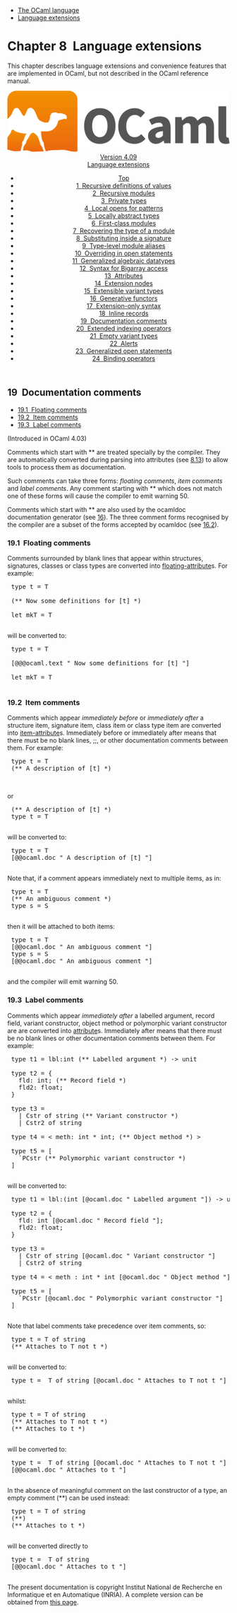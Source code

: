 <!-- ((! set title Manual !)) ((! set documentation !)) ((! set manual !)) ((! set nobreadcrumb !)) -->
<div class="manual content"><ul class="part_menu"><li><a href="language.html">The OCaml language</a></li><li class="active"><a href="extn.html">Language extensions</a></li></ul>




<h1 class="chapter" id="sec237"><span>Chapter 8</span>&nbsp;&nbsp;Language extensions</h1>
<p> <a id="c:extensions"></a>
</p><p>This chapter describes language extensions and convenience features
that are implemented in OCaml, but not described in the
OCaml reference manual.</p><header><nav class="toc brand"><a class="brand" href="https://ocaml.org/"><img src="colour-logo-gray.svg" class="svg" alt="OCaml"></a></nav><nav class="toc"><div class="toc_version"><a href="/docs" id="version-select">Version 4.09</a></div><div class="toc_title"><a href="#">Language extensions</a></div><ul><li class="top"><a href="#">Top</a></li>
<li><a href="manual023.html#start-section">1&nbsp;&nbsp;Recursive definitions of values</a>
</li><li><a href="manual024.html#start-section">2&nbsp;&nbsp;Recursive modules</a>
</li><li><a href="manual025.html#start-section">3&nbsp;&nbsp;Private types</a>
</li><li><a href="manual026.html#start-section">4&nbsp;&nbsp;Local opens for patterns</a>
</li><li><a href="manual027.html#start-section">5&nbsp;&nbsp;Locally abstract types</a>
</li><li><a href="manual028.html#start-section">6&nbsp;&nbsp;First-class modules</a>
</li><li><a href="manual029.html#start-section">7&nbsp;&nbsp;Recovering the type of a module</a>
</li><li><a href="manual030.html#start-section">8&nbsp;&nbsp;Substituting inside a signature</a>
</li><li><a href="manual031.html#start-section">9&nbsp;&nbsp;Type-level module aliases</a>
</li><li><a href="manual032.html#start-section">10&nbsp;&nbsp;Overriding in open statements</a>
</li><li><a href="manual033.html#start-section">11&nbsp;&nbsp;Generalized algebraic datatypes</a>
</li><li><a href="manual034.html#start-section">12&nbsp;&nbsp;Syntax for Bigarray access</a>
</li><li><a href="manual035.html#start-section">13&nbsp;&nbsp;Attributes</a>
</li><li><a href="manual036.html#start-section">14&nbsp;&nbsp;Extension nodes</a>
</li><li><a href="manual037.html#start-section">15&nbsp;&nbsp;Extensible variant types</a>
</li><li><a href="manual038.html#start-section">16&nbsp;&nbsp;Generative functors</a>
</li><li><a href="manual039.html#start-section">17&nbsp;&nbsp;Extension-only syntax</a>
</li><li><a href="manual040.html#start-section">18&nbsp;&nbsp;Inline records</a>
</li><li><a href="manual041.html#start-section">19&nbsp;&nbsp;Documentation comments</a>
</li><li><a href="manual042.html#start-section">20&nbsp;&nbsp;Extended indexing operators  </a>
</li><li><a href="manual043.html#start-section">21&nbsp;&nbsp;Empty variant types </a>
</li><li><a href="manual044.html#start-section">22&nbsp;&nbsp;Alerts  </a>
</li><li><a href="manual045.html#start-section">23&nbsp;&nbsp;Generalized open statements</a>
</li><li><a href="manual046.html#start-section">24&nbsp;&nbsp;Binding operators </a>
</li></ul></nav></header><a id="start-section"></a><section id="section">




<h2 class="section" id="sec275">19&nbsp;&nbsp;Documentation comments</h2>
<ul>
<li><a href="manual041.html#sec276">19.1&nbsp;&nbsp;Floating comments</a>
</li><li><a href="manual041.html#sec277">19.2&nbsp;&nbsp;Item comments</a>
</li><li><a href="manual041.html#sec278">19.3&nbsp;&nbsp;Label comments</a>
</li></ul>
<p>
(Introduced in OCaml 4.03)</p><p>Comments which start with <span class="c003">**</span> are treated specially by the
compiler. They are automatically converted during parsing into
attributes (see <a href="manual035.html#s%3Aattributes">8.13</a>) to allow tools to process them as
documentation.</p><p>Such comments can take three forms: <em>floating comments</em>, <em>item
comments</em> and <em>label comments</em>. Any comment starting with <span class="c003">**</span> which
does not match one of these forms will cause the compiler to emit
warning 50.</p><p>Comments which start with <span class="c003">**</span> are also used by the ocamldoc
documentation generator (see <a href="ocamldoc.html#c%3Aocamldoc">16</a>). The three comment forms
recognised by the compiler are a subset of the forms accepted by
ocamldoc (see <a href="ocamldoc.html#s%3Aocamldoc-comments">16.2</a>).</p>
<h3 class="subsection" id="sec276">19.1&nbsp;&nbsp;Floating comments</h3>
<p>Comments surrounded by blank lines that appear within structures,
signatures, classes or class types are converted into
<a class="syntax" href="manual035.html#floating-attribute"><span class="c010">floating-attribute</span></a>s. For example:</p><div class="caml-example verbatim">

<pre><div class="caml-input"> type t = T

 (** Now some definitions for [t] *)

 let mkT = T
</div>
</pre>


</div><p>will be converted to:</p><div class="caml-example verbatim">

<pre><div class="caml-input"> type t = T

 [@@@ocaml.text " Now some definitions for [t] "]

 let mkT = T
</div>
</pre>


</div>
<h3 class="subsection" id="sec277">19.2&nbsp;&nbsp;Item comments</h3>
<p>Comments which appear <em>immediately before</em> or <em>immediately
after</em> a structure item, signature item, class item or class type item
are converted into <a class="syntax" href="manual035.html#item-attribute"><span class="c010">item-attribute</span></a>s. Immediately before or immediately
after means that there must be no blank lines, <span class="c003">;;</span>, or other
documentation comments between them. For example:</p><div class="caml-example verbatim">

<pre><div class="caml-input"> type t = T
 (** A description of [t] *)

</div>
</pre>


</div><p>or</p><div class="caml-example verbatim">

<pre><div class="caml-input"> (** A description of [t] *)
 type t = T
</div>
</pre>


</div><p>will be converted to:</p><div class="caml-example verbatim">

<pre><div class="caml-input"> type t = T
 [@@ocaml.doc " A description of [t] "]
</div>
</pre>


</div><p>Note that, if a comment appears immediately next to multiple items,
as in:</p><div class="caml-example verbatim">

<pre><div class="caml-input"> type t = T
 (** An ambiguous comment *)
 type s = S
</div>
</pre>


</div><p>then it will be attached to both items:</p><div class="caml-example verbatim">

<pre><div class="caml-input"> type t = T
 [@@ocaml.doc " An ambiguous comment "]
 type s = S
 [@@ocaml.doc " An ambiguous comment "]
</div>
</pre>


</div><p>and the compiler will emit warning 50.</p>
<h3 class="subsection" id="sec278">19.3&nbsp;&nbsp;Label comments</h3>
<p>Comments which appear <em>immediately after</em> a labelled argument,
record field, variant constructor, object method or polymorphic variant
constructor are are converted into <a class="syntax" href="manual035.html#attribute"><span class="c010">attribute</span></a>s. Immediately
after means that there must be no blank lines or other documentation
comments between them. For example:</p><div class="caml-example verbatim">

<pre><div class="caml-input"> type t1 = lbl:int (** Labelled argument *) -&gt; unit

 type t2 = {
   fld: int; (** Record field *)
   fld2: float;
 }

 type t3 =
   | Cstr of string (** Variant constructor *)
   | Cstr2 of string

 type t4 = &lt; meth: int * int; (** Object method *) &gt;

 type t5 = [
   `PCstr (** Polymorphic variant constructor *)
 ]
</div>
</pre>


</div><p>will be converted to:</p><div class="caml-example verbatim">

<pre><div class="caml-input"> type t1 = lbl:(int [@ocaml.doc " Labelled argument "]) -&gt; unit

 type t2 = {
   fld: int [@ocaml.doc " Record field "];
   fld2: float;
 }

 type t3 =
   | Cstr of string [@ocaml.doc " Variant constructor "]
   | Cstr2 of string

 type t4 = &lt; meth : int * int [@ocaml.doc " Object method "] &gt;

 type t5 = [
   `PCstr [@ocaml.doc " Polymorphic variant constructor "]
 ]
</div>
</pre>


</div><p>Note that label comments take precedence over item comments, so:</p><div class="caml-example verbatim">

<pre><div class="caml-input"> type t = T of string
 (** Attaches to T not t *)
</div>
</pre>


</div><p>will be converted to:</p><div class="caml-example verbatim">

<pre><div class="caml-input"> type t =  T of string [@ocaml.doc " Attaches to T not t "]
</div>
</pre>


</div><p>whilst:</p><div class="caml-example verbatim">

<pre><div class="caml-input"> type t = T of string
 (** Attaches to T not t *)
 (** Attaches to t *)
</div>
</pre>


</div><p>will be converted to:</p><div class="caml-example verbatim">

<pre><div class="caml-input"> type t =  T of string [@ocaml.doc " Attaches to T not t "]
 [@@ocaml.doc " Attaches to t "]
</div>
</pre>


</div><p>In the absence of meaningful comment on the last constructor of
a type, an empty comment&nbsp;<span class="c003">(**)</span> can be used instead:</p><div class="caml-example verbatim">

<pre><div class="caml-input"> type t = T of string
 (**)
 (** Attaches to t *)
</div>
</pre>


</div><p>will be converted directly to</p><div class="caml-example verbatim">

<pre><div class="caml-input"> type t =  T of string
 [@@ocaml.doc " Attaches to t "]
</div>
</pre>


</div>






</section><div class="copyright">The present documentation is copyright Institut National de Recherche en Informatique et en Automatique (INRIA). A complete version can be obtained from <a href="http://caml.inria.fr/pub/docs/manual-ocaml/">this page</a>.</div></div>
